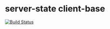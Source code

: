 # server-state client-base
[![Build Status](https://travis-ci.com/server-state/client-base.svg?branch=master)](https://travis-ci.com/server-state/client-base)
